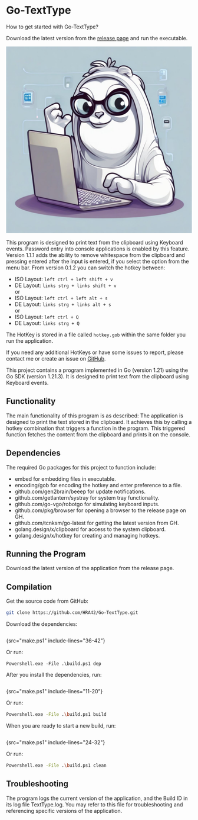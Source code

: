 # Go-TextType

<tldr>
How to get started with Go-TextType?
<p>
Download the latest version from the <a href="https://github.com/HRA42/Go-TextType/releases">release page</a>
and run the executable.
</p>
</tldr>

![Icon](icon.jpeg)

This program is designed to print text from the clipboard using Keyboard events.
Password entry into console applications is enabled by this feature.
Version 1.1.1 adds the ability to remove whitespace from the clipboard and
pressing entered after the input is entered, if you select the option from the menu bar.
From version 0.1.2 you can switch the hotkey between: 
- ISO Layout: `left ctrl + left shift + v`
- DE Layout: `links strg + links shift + v`  
or  
- ISO Layout: `left ctrl + left alt + s`
- DE Layout: `links strg + links alt + s`  
or  
- ISO Layout: `left ctrl + Q`
- DE Layout: `links strg + Q`

The HotKey is stored in a file called `hotkey.gob` within the same folder you run the application.

If you need any additional HotKeys or have some issues to report, please contact me or create an issue on
[GitHub](https://github.com/HRA42/Go-TextType/issues).

This project contains a program implemented in Go (version 1.21) using the Go SDK (version 1.21.3).
It is designed to print text from the clipboard using Keyboard events.

## Functionality
The main functionality of this program is as described:
The application is designed to print the text stored in the clipboard.
It achieves this by calling a hotkey combination that triggers a function in the program.
This triggered function fetches the content from the clipboard and prints it on the console.

## Dependencies
The required Go packages for this project to function include:
- embed for embedding files in executable.
- encoding/gob for encoding the hotkey and enter preference to a file.
- github.com/gen2brain/beeep for update notifications.
- github.com/getlantern/systray for system tray functionality.
- github.com/go-vgo/robotgo for simulating keyboard inputs.
- github.com/pkg/browser for opening a browser to the release page on GH.
- github.com/tcnksm/go-latest for getting the latest version from GH.
- golang.design/x/clipboard for access to the system clipboard.
- golang.design/x/hotkey for creating and managing hotkeys.

## Running the Program
Download the latest version of the application from the release page.

## Compilation
Get the source code from GitHub:
```Bash
git clone https://github.com/HRA42/Go-TextType.git
```

Download the dependencies:
```Shell
```
{src="make.ps1" include-lines="36-42"}

Or run:
```Shell
Powershell.exe -File .\build.ps1 dep
```

After you install the dependencies, run:
```Shell
```
{src="make.ps1" include-lines="11-20"}

Or run:
```Bash
Powershell.exe -File .\build.ps1 build
```

When you are ready to start a new build, run:
```Shell
```
{src="make.ps1" include-lines="24-32"}

Or run:
```Bash
Powershell.exe -File .\build.ps1 clean
```

## Troubleshooting
The program logs the current version of the application, and the Build ID in its log file TextType.log.
You may refer to this file for troubleshooting and referencing specific versions of the application.